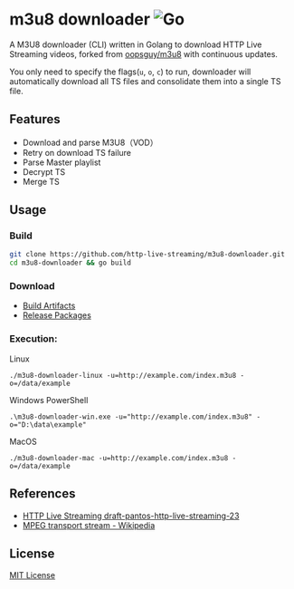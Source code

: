 # m3u8 downloader ![Go](https://github.com/http-live-streaming/m3u8-downloader/workflows/Go/badge.svg?branch=master)
A M3U8 downloader (CLI) written in Golang to download HTTP Live Streaming videos, forked from [oopsguy/m3u8](https://github.com/oopsguy/m3u8) with continuous updates.

You only need to specify the flags(`u`, `o`, `c`) to run, downloader will automatically download all TS files and consolidate them into a single TS file.

## Features

- Download and parse M3U8（VOD）
- Retry on download TS failure
- Parse Master playlist
- Decrypt TS
- Merge TS

## Usage

### Build

```bash
git clone https://github.com/http-live-streaming/m3u8-downloader.git
cd m3u8-downloader && go build
```

### Download

- [Build Artifacts](https://github.com/http-live-streaming/m3u8-downloader/actions)
- [Release Packages](https://github.com/http-live-streaming/m3u8-downloader/releases)

### Execution:

Linux

```
./m3u8-downloader-linux -u=http://example.com/index.m3u8 -o=/data/example
```

Windows PowerShell

```
.\m3u8-downloader-win.exe -u="http://example.com/index.m3u8" -o="D:\data\example"
```

MacOS

```
./m3u8-downloader-mac -u=http://example.com/index.m3u8 -o=/data/example
```

## References

- [HTTP Live Streaming draft-pantos-http-live-streaming-23](https://tools.ietf.org/html/draft-pantos-http-live-streaming-23#section-4.3.4.2)
- [MPEG transport stream - Wikipedia](https://en.wikipedia.org/wiki/MPEG_transport_stream)

## License

[MIT License](./LICENSE)
